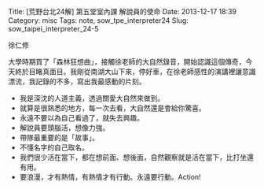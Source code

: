 Title: [荒野台北24解] 第五堂室內課 解說員的使命
Date: 2013-12-17 18:39
Category: misc
Tags: note, sow_tpe_interpreter24
Slug: sow_taipei_interpreter_24-5

徐仁修

大學時期買了「森林狂想曲」，接觸徐老師的大自然錄音，開始認識這個傳奇，今天終於目睹真面目。我剛從南湖大山下來，停好車，在徐老師感性的演講裡讓意識漂流，我記錄的不多，寫出我最感動的片刻。

* 我是深沈的人道主義，透過關愛大自然來做到。
* 就算是很熟悉的地方，每一次去看，大自然還是會給你驚喜。
* 永遠不要以為自己看過了，就失去興趣。
* 解說員要頭腦活，想像力強。
* 帶隊最重要的是「故事」。
* 不懂名字的自己取名。
* 我們很少活在當下，都在想前面、想後面，自然觀察就是活在當下，比打坐還有用。
* 要浪漫，才有熱情，有熱情才有行動。永遠要行動。Action!
